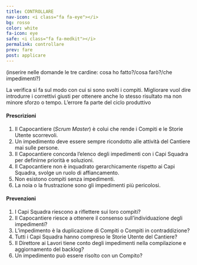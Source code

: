 ```yaml
---
title: CONTROLLARE
nav-icon: <i class="fa fa-eye"></i>
bg: rosso
color: white
fa-icon: eye
safe: <i class="fa fa-medkit"></i>
permalink: controllare
prev: fare
post: applicare
---
```



(inserire nelle domande le tre cardine: cosa ho fatto?/cosa farò?/che impedimenti?)


La verifica si fa sul modo con cui si sono svolti i compiti. Migliorare vuol dire introdurre i correttivi giusti per ottenere anche lo stesso risultato ma non minore sforzo o tempo. L’errore fa parte del ciclo produttivo

#### <i class="fa fa-exclamation-circle"></i> Prescrizioni

1. Il Capocantiere (*Scrum Master*) è colui che rende i Compiti e le Storie Utente scorrevoli.
2. Un impedimento deve essere sempre ricondotto alle attività del Cantiere mai sulle persone.
3. Il Capocantiere concorda l’elenco degli impedimenti con i Capi Squadra per definirne priorità e soluzioni.
4. Il Capocantiere non è inquadrato gerarchicamente rispetto ai Capi Squadra, svolge un ruolo di affiancamento. 
5. Non esistono compiti senza impedimenti. 
6. La noia o la frustrazione sono gli impedimenti più pericolosi.

#### <i class="fa fa-question-circle"></i> Prevenzioni

1. I Capi Squadra riescono a riflettere sui loro compiti?
2. Il Capocantiere riesce a ottenere il consenso sull’individuazione degli impedimenti?
3. L’impedimento è la duplicazione di Compiti o Compiti in contraddizione?
4. Tutti i Capi Squadra hanno compreso le Storie Utente del Cantiere?
5. Il Direttore ai Lavori tiene conto degli impedimenti nella compilazione e aggiornamento del backlog?
6. Un impedimento può essere risolto con un Compito? 
